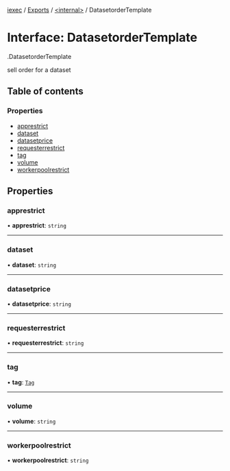 [iexec](../README.md) / [Exports](../modules.md) / [<internal\>](../modules/internal_.md) / DatasetorderTemplate

# Interface: DatasetorderTemplate

[<internal>](../modules/internal_.md).DatasetorderTemplate

sell order for a dataset

## Table of contents

### Properties

- [apprestrict](internal_.DatasetorderTemplate.md#apprestrict)
- [dataset](internal_.DatasetorderTemplate.md#dataset)
- [datasetprice](internal_.DatasetorderTemplate.md#datasetprice)
- [requesterrestrict](internal_.DatasetorderTemplate.md#requesterrestrict)
- [tag](internal_.DatasetorderTemplate.md#tag)
- [volume](internal_.DatasetorderTemplate.md#volume)
- [workerpoolrestrict](internal_.DatasetorderTemplate.md#workerpoolrestrict)

## Properties

### apprestrict

• **apprestrict**: `string`

___

### dataset

• **dataset**: `string`

___

### datasetprice

• **datasetprice**: `string`

___

### requesterrestrict

• **requesterrestrict**: `string`

___

### tag

• **tag**: [`Tag`](../modules.md#tag)

___

### volume

• **volume**: `string`

___

### workerpoolrestrict

• **workerpoolrestrict**: `string`

